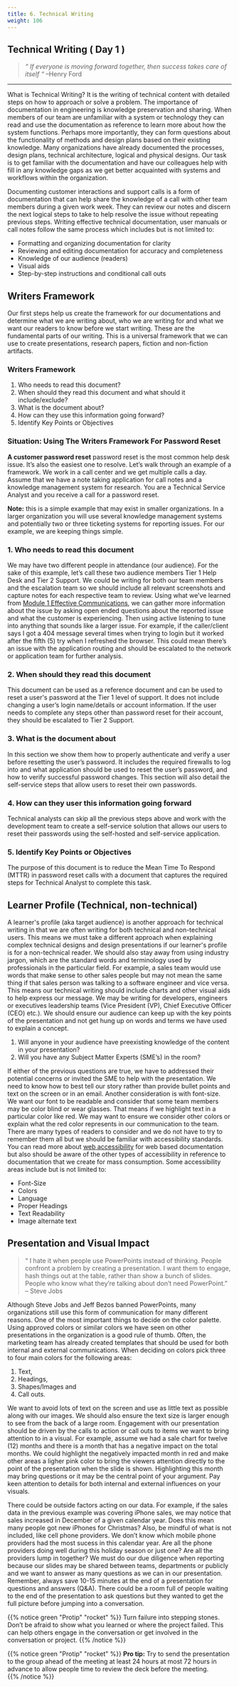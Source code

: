```yaml
---
title: 6. Technical Writing 
weight: 106
---
```


## Technical Writing ( Day 1 )
> _“ If everyone is moving forward together, then success takes care of itself “_ –Henry Ford
***

What is Technical Writing? It is the writing of technical content with detailed steps on how to approach or solve a problem. The importance of documentation in engineering is knowledge preservation and sharing. When members of our team are unfamiliar with a system or technology they can read and use the documentation as reference to learn more about how the system functions. Perhaps more importantly, they can form questions about the functionality of methods and design plans based on their existing knowledge. Many organizations have already documented the processes, design plans, technical architecture, logical and physical designs. Our task is to get familiar with the documentation and have our colleagues help with fill in any knowledge gaps as we get better acquainted with systems and workflows within the organization. 

Documenting customer interactions and support calls is a form of documentation that can help share the knowledge of a call with other team members during a given work week. They can review our notes and discern the next logical steps to take to help resolve the issue without repeating previous steps. Writing effective technical documentation, user manuals or call notes follow the same process which includes but is not limited to:

* Formatting and organizing documentation for clarity
* Reviewing and editing documentation for accuracy and completeness
* Knowledge of our audience (readers)
* Visual aids 
* Step-by-step instructions and conditional call outs 

## Writers Framework 

Our first steps help us create the framework for our documentations and determine what we are writing about, who we are writing for and what we want our readers to know before we start writing. These are the fundamental parts of our writing. This is a universal framework that we can use to create presentations, research papers, fiction and non-fiction artifacts. 

### Writers Framework 
1. Who needs to read this document?    
2. When should they read this document and what should it include/exclude?
3. What is the document about? 
4. How can they use this information going forward?  
5. Identify Key Points or Objectives 

### Situation: Using The Writers Framework For Password Reset 

**A customer password reset** password reset is the most common help desk issue. It’s also the easiest one to resolve. Let’s walk through an example of a framework. We work in a call center and we get multiple calls a day. Assume that we have a note taking application for call notes and a knowledge management system for research. You are a Technical Service Analyst and you receive a call for a password reset. 

**Note:** this is a simple example that may exist in smaller organizations. In a larger organization you will use several knowledge management systems and potentially two or three ticketing systems for reporting issues. For our example, we are keeping things simple. 

### 1. Who needs to read this document

We may have two different people in attendance (our audience). For the sake of this example, let’s call these two audience members Tier 1 Help Desk and Tier 2 Support. We could be writing for both our team members and the escalation team so we should include all relevant screenshots and capture notes for each respective team to review.  Using what we’ve learned from [Module 1 Effective Communications](../Day-1/_index.md), we can gather more information about the issue by asking open ended questions about the reported issue and what the customer is experiencing. Then using active listening to tune into anything that sounds like a larger issue. For example, if the caller/client says I got a 404 message several times when trying to login but it worked after the fifth (5) try when I refreshed the browser. This could mean there’s an issue with the application routing and should be escalated to the network or application team for further analysis. 

### 2. When should they read this document 

This document can be used as a reference document and can be used to reset a user's password at the Tier 1 level of support. It does not include changing a user’s login name/details or account information. If the user needs to complete any steps other than password reset for their account, they should be escalated to Tier 2 Support. 

### 3. What is the document about 

In this section we show them how to properly authenticate and verify a user before resetting the user’s password. It includes the required firewalls to log into and what application should be used to reset the user’s password, and how to verify successful password changes. This section will also detail the self-service steps that allow users to reset their own passwords. 

### 4. How can they user this information going forward

Technical analysts can skip all the previous steps above and work with the development team to create a self-service solution that allows our users to reset their passwords using the self-hosted and self-service application. 

### 5. Identify Key Points or Objectives

The purpose of this document is to reduce the Mean Time To Respond (MTTR) in password reset calls with a document that captures the required steps for Technical Analyst to complete this task. 

## Learner Profile (Technical, non-technical)

A learner's profile (aka target audience) is another approach for technical writing in that we are often writing for both technical and non-technical users. This means we must take a different approach when explaining complex technical designs and design presentations if our learner's profile is for a non-technical reader. We should also stay away from using industry jargon, which are the standard words and terminology used by professionals in the particular field. For example, a sales team would use words that make sense to other sales people but may not mean the same thing if that sales person was talking to a software engineer and vice versa. This means our technical writing should include charts and other visual aids to help express our message. We may be writing for developers, engineers or executives leadership teams (Vice President (VP), Chief Executive Officer (CEO) etc.). We should ensure our audience can keep up with the key points of the presentation and not get hung up on words and terms we have used to explain a concept.

1. Will anyone in your audience have preexisting knowledge of the content in your presentation? 
2. Will you have any Subject Matter Experts (SME’s) in the room? 

If either of the previous questions are true, we have to addressed their potential concerns or invited the SME to help with the presentation. We need to know how to best tell our story rather than provide bullet points and text on the screen or in an email. Another consideration is with font-size. We want our font to be readable and consider that some team members may be color blind or wear glasses. That means if we highlight text in a particular color like red. We may want to ensure we consider other colors or explain what the red color represents in our communication to the team. There are many types of readers to consider and we do not have to try to remember them all but we should be familiar with accessibility standards. You can read more about [web accessibility](https://www.w3.org/WAI/standards-guidelines/wcag/) for web based documentation but also should be aware of the other types of accessibility in reference to documentation that we create for mass consumption. Some accessibility areas include but is not limited to:  

* Font-Size 
* Colors 
* Language 
* Proper Headings 
* Text Readability 
* Image alternate text

## Presentation and Visual Impact 

> “ I hate it when people use PowerPoints instead of thinking. People confront a problem by creating a presentation. I want them to engage,  hash things out at the table, rather than show a bunch of slides. People who know what they’re talking about don’t need PowerPoint.” – Steve Jobs

Although Steve Jobs and Jeff Bezos banned PowerPoints, many organizations still use this form of communication for many different reasons. One of the most important things to decide on the color palette. Using approved colors or similar colors we have seen on other presentations in the organization is a good rule of thumb. Often, the marketing team has already created templates that should be used for both internal and external communications. When deciding on colors pick three to four main colors for the following areas: 

1. Text, 
2. Headings, 
3. Shapes/Images and 
4. Call outs. 

We want to avoid lots of text on the screen and use as little text as possible along with our images. We should also ensure the text size is larger enough to see from the back of a large room. Engagement with our presentation should be driven by the calls to action or call outs to items we want to bring attention to in a visual. For example, assume we had a sale chart for twelve (12) months and there is a month that has a negative impact on the total months. We could highlight the negatively impacted month in red and make other areas a ligher pink color to bring the viewers attention directly to the point of the presentation when the slide is shown. Highlighting this month may bring questions or it may be the central point of your argument. Pay keen attention to details for both internal and external influences on your visuals. 

There could be outside factors acting on our data. For example, if the sales data in the previous example was covering iPhone sales, we may notice that sales increased in December of a given calendar year. Does this mean many people got new iPhones for Christmas? Also, be mindful of what is not included, like cell phone providers. We don’t know which mobile phone providers had the most sucess in this calendar year. Are all the phone providers doing well during this holiday season or just one? Are all the providers lump in together? We must do our due diligence when reporting because our slides may be shared between teams, departments or publicly and we want to answer as many questions as we can in our presentation. Remember, always save 10-15 minutes at the end of a presentation for questions and answers (Q&A). There could be a room full of people waiting to the end of the presentation to ask questions but they wanted to get the full picture before jumping into a conversation. 

{{% notice green "Protip" "rocket" %}}
Turn failure into stepping stones. Don’t be afraid to show what you learned or where the project failed. This can help others engage in the conversation or get involved in the conversation or project. 
{{% /notice  %}}

{{% notice green "Protip" "rocket" %}}
**Pro tip:** Try to send the presentation to the group ahead of the meeting at least 24 hours at most 72 hours in advance to allow people time to review the deck before the meeting.  
{{% /notice %}}

